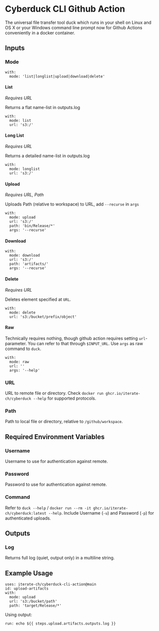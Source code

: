 # Cyberduck CLI Github Action

The universal file transfer tool duck which runs in your shell on Linux and OS X or your Windows command line prompt now for Github Actions conveniently in a docker container.

## Inputs

### Mode

```
with:
  mode: 'list|longlist|upload|download|delete'
```

#### List
*Requires URL*

Returns a flat name-list in outputs.log

```
with:
  mode: list
  url: 's3:/'
```

#### Long List
*Requires URL*

Returns a detailed name-list in outputs.log

```
with:
  mode: longlist
  url: 's3:/'
```

#### Upload
*Requires URL, Path*

Uploads Path (relative to workspace) to URL, add `--recurse` in `args`

```
with:
  mode: upload
  url: 's3:/'
  path: 'bin/Release/*'
  args: '--recurse'
```

#### Download
```
with:
  mode: download
  url: 's3:/'
  path: 'artifacts/'
  args: '--recurse'
```

#### Delete
*Requires URL*

Deletes element specified at `URL`.

```
with:
  mode: delete
  url: 's3:/bucket/prefix/object'
```

#### Raw
Technically requires nothing, though github action requires setting `url`-parameter. You can refer to that through `$INPUT_URL`.
Use `args` as raw command to `duck`.

```
with:
  mode: raw
  url: ''
  args: '--help'
```

### URL
URL to remote file or directory. Check `docker run ghcr.io/iterate-ch/cyberduck --help` for supported protocols.

### Path
Path to local file or directory, relative to `/github/workspace`.

## Required Environment Variables

### Username
Username to use for authentication against remote.

### Password
Password to use for authentication against remote.

### Command
Refer to `duck --help` / `docker run --rm -it ghcr.io/iterate-ch/cyberduck:latest --help`.
Include Username (`-u`) and Password (`-p`) for authenticated uploads.

## Outputs

### Log
Returns full log (quiet, output only) in a multiline string.

## Example Usage

```
uses: iterate-ch/cyberduck-cli-action@main
id: upload-artifacts
with:
  mode: upload
  url: 's3:/bucket/path'
  path: 'target/Release/*'
```

Using output:
```
run: echo ${{ steps.upload.artifacts.outputs.log }}
```